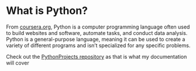 # What is Python?
From [coursera.org](https://www.coursera.org/articles/what-is-python-used-for-a-beginners-guide-to-using-python#:~:text=Python%20is%20a%20computer%20programming%20language%20often%20used%20to%20build%20websites%20and%20software%2C%20automate%20tasks%2C%20and%20conduct%20data%20analysis.%20Python%20is%20a%20general%2Dpurpose%20language%2C%20meaning%20it%20can%20be%20used%20to%20create%20a%20variety%20of%20different%20programs%20and%20isn%E2%80%99t%20specialized%20for%20any%20specific%20problems.), Python is a computer programming language often used to build websites and software, automate tasks, and conduct data analysis. Python is a general-purpose language, meaning it can be used to create a variety of different programs and isn’t specialized for any specific problems.

Check out the [PythonProjects repository](https://github.com/icepcp/PythonProjects) as that is what my documentation will cover